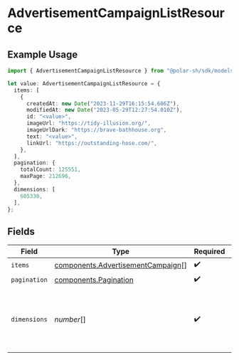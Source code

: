 # AdvertisementCampaignListResource

## Example Usage

```typescript
import { AdvertisementCampaignListResource } from "@polar-sh/sdk/models/components";

let value: AdvertisementCampaignListResource = {
  items: [
    {
      createdAt: new Date("2023-11-29T16:15:54.686Z"),
      modifiedAt: new Date("2023-05-29T12:27:54.010Z"),
      id: "<value>",
      imageUrl: "https://tidy-illusion.org/",
      imageUrlDark: "https://brave-bathhouse.org",
      text: "<value>",
      linkUrl: "https://outstanding-hose.com/",
    },
  ],
  pagination: {
    totalCount: 125551,
    maxPage: 212696,
  },
  dimensions: [
    605338,
  ],
};
```

## Fields

| Field                                                                                  | Type                                                                                   | Required                                                                               | Description                                                                            |
| -------------------------------------------------------------------------------------- | -------------------------------------------------------------------------------------- | -------------------------------------------------------------------------------------- | -------------------------------------------------------------------------------------- |
| `items`                                                                                | [components.AdvertisementCampaign](../../models/components/advertisementcampaign.md)[] | :heavy_check_mark:                                                                     | N/A                                                                                    |
| `pagination`                                                                           | [components.Pagination](../../models/components/pagination.md)                         | :heavy_check_mark:                                                                     | N/A                                                                                    |
| `dimensions`                                                                           | *number*[]                                                                             | :heavy_check_mark:                                                                     | The dimensions (width, height) in pixels of the advertisement images.                  |